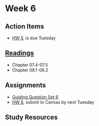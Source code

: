 # Week 6

## Action Items
* [HW 5](https://genchem.science.psu.edu/homework-5-houck), is due Tuesday


## [Readings](https://genchem.science.psu.edu)
* Chapter 07.4-07.5
* Chapter 08.1-08.2


## Assignments
 
- [Guiding Question Set 6](https://psu.instructure.com/courses/1866869/quizzes/3317762) 
- [HW 6](https://genchem.science.psu.edu/homework-6-houck), submit to Canvas by next Tuesday

## Study Resources


